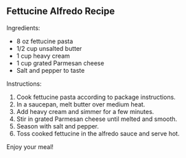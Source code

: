 ## Fettucine Alfredo Recipe

Ingredients:
- 8 oz fettucine pasta
- 1/2 cup unsalted butter
- 1 cup heavy cream
- 1 cup grated Parmesan cheese
- Salt and pepper to taste

Instructions:
1. Cook fettucine pasta according to package instructions.
2. In a saucepan, melt butter over medium heat.
3. Add heavy cream and simmer for a few minutes.
4. Stir in grated Parmesan cheese until melted and smooth.
5. Season with salt and pepper.
6. Toss cooked fettucine in the alfredo sauce and serve hot.

Enjoy your meal!